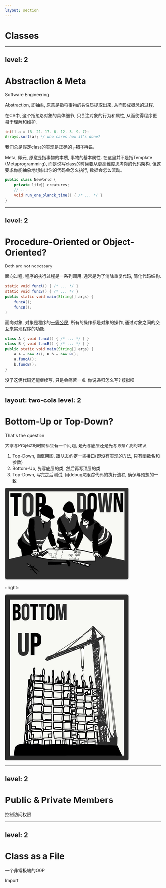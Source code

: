 ```yaml
---
layout: section
---
```

# Classes

---
level: 2
---
# Abstraction & Meta
Software Engineering

Abstraction, 即抽象, 原意是指将事物的共性质提取出来, 从而形成概念的过程.

在CS中, 这个指忽略对象的具体细节, 只关注对象的行为和属性, 从而使得程序更易于理解和维护.

```java
int[] a = {8, 21, 17, 6, 12, 3, 9, 7};
Arrays.sort(a); // who cares how it's done?
```

我们总是假定class的实现是正确的 ~~, 错了再说.~~

<div v-click=1>

Meta, 即元, 原意是指事物的本质, 事物的基本属性. 在这里并不是指Template (Metaprogramming), 而是说写class的时候要从更高维度思考你的代码架构.
但这要求你能抽象地想象出你的代码会怎么执行, 数据会怎么流动。

```java
public class NewWorld {
    private life[] creatures;
    // ...
    void run_one_planck_time() { /* ... */ }
}
```

</div>

---
level: 2
---
# Procedure-Oriented or Object-Oriented?
Both are not necessary

面向过程, 程序的执行过程是一系列调用. 通常是为了消除重复代码, 简化代码结构.

```java
static void funcA() { /* ... */ }
static void funcB() { /* ... */ }
public static void main(String[] args) {
    funcA();
    funcB();
}
```

面向对象, 对象是程序的<a href="https://steve-yegge.blogspot.com/2006/03/execution-in-kingdom-of-nouns.html">一等公民</a>,
所有的操作都是对象的操作, 通过对象之间的交互来实现程序的功能.

```java
class A { void funcA() { /* ... */ } }
class B { void funcB() { /* ... */ } }
public static void main(String[] args) {
    A a = new A(); B b = new B();
    a.funcA();
    b.funcB();
}
```

<div v-click=1>

没了这俩代码还能继续写, 只是会痛苦一点.  你说递归怎么写? 模拟呗

</div>

---
layout: two-cols
level: 2
---
# Bottom-Up or Top-Down?
That's the question

大家写Project的时候都会有一个问题, 是先写底层还是先写顶层?
我的建议

1. Top-Down, 画框架图, 跟队友约定一些接口(即没有实现的方法, 只有函数名和参数)
2. Bottom-Up, 先写底层的类, 然后再写顶层的类
3. Top-Down, 写完之后测试, 用debug来跟踪代码的执行流程, 确保与预想的一致

<img src="https://github.com/chanbengz/slides/blob/main/slides/cs109-25sp-lab6/public/TOP.png?raw=true" width="400">

::right::

<img src="https://github.com/chanbengz/slides/blob/main/slides/cs109-25sp-lab6/public/BOTTOM.png?raw=true" width="400">

---
level: 2
---
# Public & Private Members
控制访问权限

---
level: 2
---
# Class as a File
一个非常极端的OOP

Import
